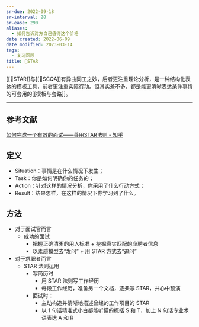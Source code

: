 ```yaml
---
sr-due: 2022-09-18
sr-interval: 28
sr-ease: 290
aliases:
  - 如何告诉对方自己值得这个价格
date created: 2022-06-09
date modified: 2023-03-14
tags:
  - 复习回顾
title: 🔡STAR
---
```


[[🔡STAR]]与[[🔡SCQA]]有异曲同工之妙，后者更注重理论分析，是一种结构化表达的模板工具，前者更注重实际行动。但其实差不多，都是能更清晰表达某件事情的可套用的[[模板与套路]]。

---

## 参考文献

[如何完成一个有效的面试——善用STAR法则 - 知乎](https://zhuanlan.zhihu.com/p/26558343)

## 定义

- Situation：事情是在什么情况下发生；
- Task：你是如何明确你的任务的；
- Action：针对这样的情况分析，你采用了什么行动方式；
- Result：结果怎样，在这样的情况下你学习到了什么。

## 方法

- 对于面试官而言
	- 成功的面试  
		- 把握正确清晰的用人标准 + 挖掘真实匹配的应聘者信息
		- 以素质模型去“发问” + 用 STAR 方式去“追问”
- 对于求职者而言
	- STAR 法则运用
		- 写简历时
			- 用 STAR 法则写工作经历
			- 每段工作经历，准备另一个文档，逐条写 STAR，并心中预演
		- 面试时：
			- 主动构造并清晰地描述曾经的工作项目的 STAR
			- 以 1 句话精准式小白都能听懂的概括 S 和 T，加上 N 句话专业术语表达 A 和 R
